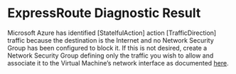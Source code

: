 <properties
pageTitle="ExpressRouteDiagnosticInsights"
description="ExRVNetGatewayHealthProbeStatusInsight"
infoBubbleText="ExpressRouteDiagnosticInsights"
service="microsoft.network"
resource="ExpressRoute"
authors="chadmath"
displayOrder=""
articleId="ExRVNetGatewayHealthProbeStatusInsight"
diagnosticScenario="ExRVNetGatewayHealthProbeStatusInsight"
selfHelpType="Diagnostics"
supportTopicIds=""
resourceTags="windows"
productPesIds=""
cloudEnvironments="Public"
/>
# ExpressRoute Diagnostic Result
<!--issueDescription-->
Microsoft Azure has identified <!--$StatelfulAction-->[StatelfulAction]<!--/$StatelfulAction--> action <!--$TrafficDirection-->[TrafficDirection]<!--/$TrafficDirection--> traffic because the destination is the Internet and no Network Security Group has been configured to block it. If this is not desired, create a Network Security Group defining only the traffic you wish to allow and associate it to the Virtual Machine’s network interface as documented [here](https://docs.microsoft.com/en-us/azure/virtual-network/virtual-networks-create-nsg-arm-pportal).
 <br>
<!--/issueDescription-->